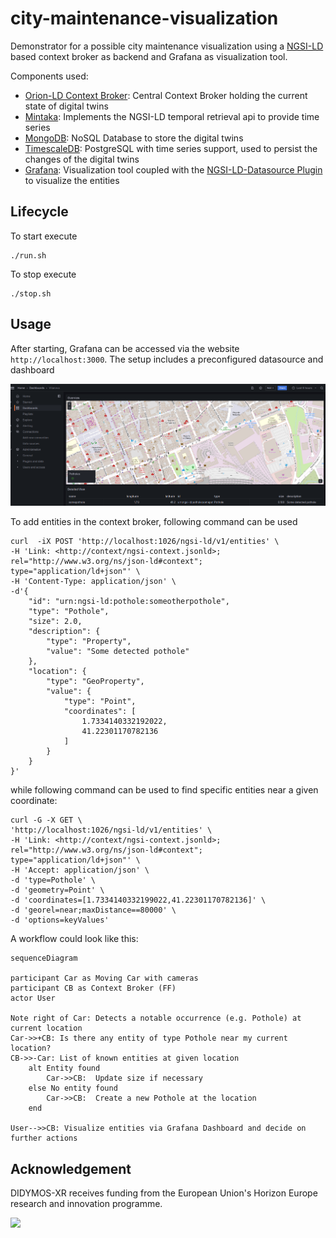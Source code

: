 # city-maintenance-visualization
Demonstrator for a possible city maintenance visualization using a [NGSI-LD](https://www.etsi.org/deliver/etsi_gs/CIM/001_099/009/01.04.01_60/gs_cim009v010401p.pdf) based context broker as backend and Grafana as visualization tool.

Components used:
- [Orion-LD Context Broker](https://github.com/FIWARE/context.Orion-LD): Central Context Broker holding the current state of digital twins
- [Mintaka](https://github.com/FIWARE/mintaka): Implements the NGSI-LD temporal retrieval api to provide time series    
- [MongoDB](https://www.mongodb.com): NoSQL Database to store the digital twins
- [TimescaleDB](https://www.timescale.com/): PostgreSQL with time series support, used to persist the changes of the digital twins
- [Grafana](https://grafana.com/): Visualization tool coupled with the [NGSI-LD-Datasource Plugin](https://github.com/bfi-de/ngsild-grafana-datasource) to visualize the entities

## Lifecycle

To start execute

```
./run.sh
```
To stop execute

```
./stop.sh
```

## Usage
After starting, Grafana can be accessed via the website `http://localhost:3000`. The setup includes a preconfigured datasource and dashboard

![](./docs/dashboard.png)

To add entities in the context broker, following command can be used


```
curl  -iX POST 'http://localhost:1026/ngsi-ld/v1/entities' \
-H 'Link: <http://context/ngsi-context.jsonld>; rel="http://www.w3.org/ns/json-ld#context"; type="application/ld+json"' \
-H 'Content-Type: application/json' \
-d'{
    "id": "urn:ngsi-ld:pothole:someotherpothole",
    "type": "Pothole",
    "size": 2.0,
    "description": {
        "type": "Property",
        "value": "Some detected pothole"
    },
    "location": {
        "type": "GeoProperty",
        "value": {
            "type": "Point",
            "coordinates": [
                1.7334140332192022,
                41.22301170782136
            ]
        }
    }
}'
```

while following command can be used to find specific entities near a given coordinate:

```
curl -G -X GET \
'http://localhost:1026/ngsi-ld/v1/entities' \
-H 'Link: <http://context/ngsi-context.jsonld>; rel="http://www.w3.org/ns/json-ld#context"; type="application/ld+json"' \
-H 'Accept: application/json' \
-d 'type=Pothole' \
-d 'geometry=Point' \
-d 'coordinates=[1.7334140332199022,41.22301170782136]' \
-d 'georel=near;maxDistance==80000' \
-d 'options=keyValues'
```


A workflow could look like this:

```mermaid
sequenceDiagram

participant Car as Moving Car with cameras
participant CB as Context Broker (FF)
actor User

Note right of Car: Detects a notable occurrence (e.g. Pothole) at current location
Car->>+CB: Is there any entity of type Pothole near my current location?
CB->>-Car: List of known entities at given location
    alt Entity found
        Car->>CB:  Update size if necessary
    else No entity found
        Car->>CB:  Create a new Pothole at the location
    end

User-->>CB: Visualize entities via Grafana Dashboard and decide on further actions
```

## Acknowledgement

DIDYMOS-XR receives funding from the European Union's Horizon Europe research and innovation programme. 

<img src="normal-reproduction-low-resolution.jpg" width="100"> 
